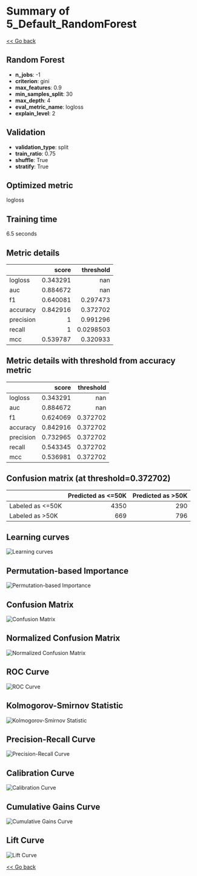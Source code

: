 # Summary of 5_Default_RandomForest

[<< Go back](../README.md)


## Random Forest
- **n_jobs**: -1
- **criterion**: gini
- **max_features**: 0.9
- **min_samples_split**: 30
- **max_depth**: 4
- **eval_metric_name**: logloss
- **explain_level**: 2

## Validation
 - **validation_type**: split
 - **train_ratio**: 0.75
 - **shuffle**: True
 - **stratify**: True

## Optimized metric
logloss

## Training time

6.5 seconds

## Metric details
|           |    score |   threshold |
|:----------|---------:|------------:|
| logloss   | 0.343291 | nan         |
| auc       | 0.884672 | nan         |
| f1        | 0.640081 |   0.297473  |
| accuracy  | 0.842916 |   0.372702  |
| precision | 1        |   0.991296  |
| recall    | 1        |   0.0298503 |
| mcc       | 0.539787 |   0.320933  |


## Metric details with threshold from accuracy metric
|           |    score |   threshold |
|:----------|---------:|------------:|
| logloss   | 0.343291 |  nan        |
| auc       | 0.884672 |  nan        |
| f1        | 0.624069 |    0.372702 |
| accuracy  | 0.842916 |    0.372702 |
| precision | 0.732965 |    0.372702 |
| recall    | 0.543345 |    0.372702 |
| mcc       | 0.536981 |    0.372702 |


## Confusion matrix (at threshold=0.372702)
|                  |   Predicted as <=50K |   Predicted as >50K |
|:-----------------|---------------------:|--------------------:|
| Labeled as <=50K |                 4350 |                 290 |
| Labeled as >50K  |                  669 |                 796 |

## Learning curves
![Learning curves](learning_curves.png)

## Permutation-based Importance
![Permutation-based Importance](permutation_importance.png)
## Confusion Matrix

![Confusion Matrix](confusion_matrix.png)


## Normalized Confusion Matrix

![Normalized Confusion Matrix](confusion_matrix_normalized.png)


## ROC Curve

![ROC Curve](roc_curve.png)


## Kolmogorov-Smirnov Statistic

![Kolmogorov-Smirnov Statistic](ks_statistic.png)


## Precision-Recall Curve

![Precision-Recall Curve](precision_recall_curve.png)


## Calibration Curve

![Calibration Curve](calibration_curve_curve.png)


## Cumulative Gains Curve

![Cumulative Gains Curve](cumulative_gains_curve.png)


## Lift Curve

![Lift Curve](lift_curve.png)



[<< Go back](../README.md)
